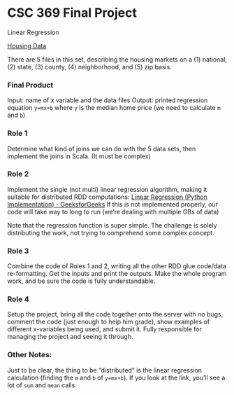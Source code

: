 # CSC 369 Final Project
Linear Regression

[Housing Data](https://www.kaggle.com/datasets/thuynyle/redfin-housing-market-data?select=zip_code_market_tracker.tsv000)

There are 5 files in this set, describing the housing markets on a (1) national, (2) state, (3) county, (4) neighborhood, and (5) zip basis. 

### Final Product
Input: name of x variable and the data files
Output: printed regression equation `y=mx+b` where `y` is the median home price (we need to calculate `m` and `b`)

### Role 1
Determine what kind of joins we can do with the 5 data sets, then implement the joins in Scala. (It must be complex)

### Role 2
Implement the single (not multi) linear regression algorithm, 
making it suitable for distributed RDD computations: 
[Linear Regression (Python Implementation) - GeeksforGeeks](https://www.geeksforgeeks.org/linear-regression-python-implementation/) 
If this is not implemented properly, our code will take way to long to run (we’re dealing with multiple GBs of data)

Note that the regression function is super simple. 
The challenge is solely distributing the work, not trying to comprehend some complex concept.

### Role 3
Combine the code of Roles 1 and 2, writing all the other RDD glue code/data re-formatting. 
Get the inputs and print the outputs. Make the whole program work, and be sure the code is fully understandable.

### Role 4
Setup the project, bring all the code together onto the server with no bugs, comment the code (just enough to help him grade), 
show examples of different x-variables being used, and submit it. Fully responsible for managing the project and seeing it through.

### Other Notes:
Just to be clear, the thing to be “distributed” is the linear regression calculation (finding the `m` and `b` of `y=mx+b`). 
If you look at the link, you’ll see a lot of `sum` and `mean` calls.
